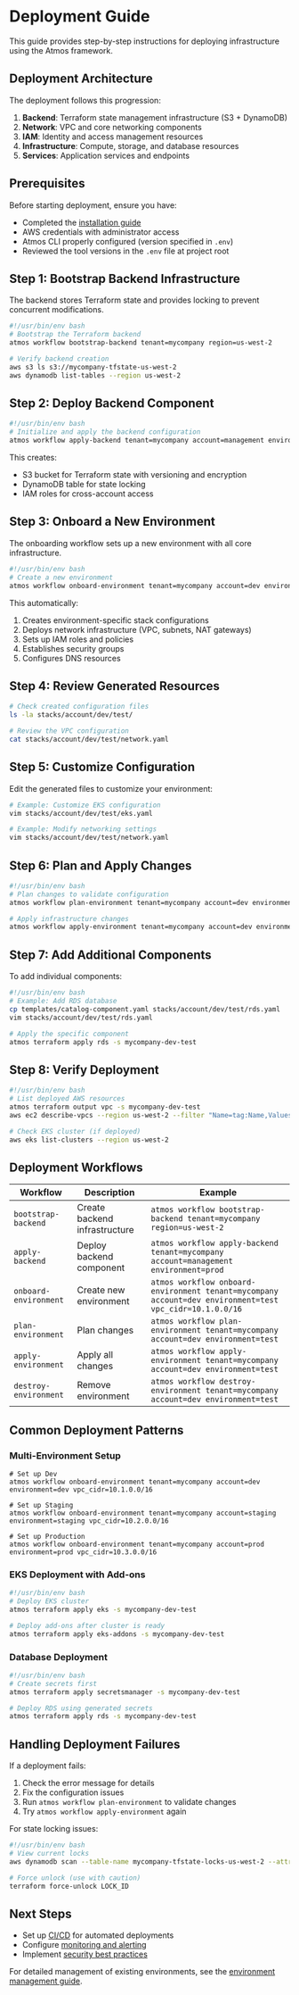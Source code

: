 # Deployment Guide

This guide provides step-by-step instructions for deploying infrastructure using the Atmos framework.

## Deployment Architecture

The deployment follows this progression:

1. **Backend**: Terraform state management infrastructure (S3 + DynamoDB)
2. **Network**: VPC and core networking components
3. **IAM**: Identity and access management resources
4. **Infrastructure**: Compute, storage, and database resources
5. **Services**: Application services and endpoints

## Prerequisites

Before starting deployment, ensure you have:

- Completed the [installation guide](installation.md)
- AWS credentials with administrator access
- Atmos CLI properly configured (version specified in `.env`)
- Reviewed the tool versions in the `.env` file at project root

## Step 1: Bootstrap Backend Infrastructure

The backend stores Terraform state and provides locking to prevent concurrent modifications.

```bash
#!/usr/bin/env bash
# Bootstrap the Terraform backend
atmos workflow bootstrap-backend tenant=mycompany region=us-west-2

# Verify backend creation
aws s3 ls s3://mycompany-tfstate-us-west-2
aws dynamodb list-tables --region us-west-2
```

## Step 2: Deploy Backend Component

```bash
#!/usr/bin/env bash
# Initialize and apply the backend configuration
atmos workflow apply-backend tenant=mycompany account=management environment=prod
```

This creates:
- S3 bucket for Terraform state with versioning and encryption
- DynamoDB table for state locking
- IAM roles for cross-account access

## Step 3: Onboard a New Environment

The onboarding workflow sets up a new environment with all core infrastructure.

```bash
#!/usr/bin/env bash
# Create a new environment
atmos workflow onboard-environment tenant=mycompany account=dev environment=test vpc_cidr=10.1.0.0/16
```

This automatically:
1. Creates environment-specific stack configurations
2. Deploys network infrastructure (VPC, subnets, NAT gateways)
3. Sets up IAM roles and policies
4. Establishes security groups
5. Configures DNS resources

## Step 4: Review Generated Resources

```bash
# Check created configuration files
ls -la stacks/account/dev/test/

# Review the VPC configuration
cat stacks/account/dev/test/network.yaml
```

## Step 5: Customize Configuration

Edit the generated files to customize your environment:

```bash
# Example: Customize EKS configuration
vim stacks/account/dev/test/eks.yaml

# Example: Modify networking settings
vim stacks/account/dev/test/network.yaml
```

## Step 6: Plan and Apply Changes

```bash
#!/usr/bin/env bash
# Plan changes to validate configuration
atmos workflow plan-environment tenant=mycompany account=dev environment=test

# Apply infrastructure changes
atmos workflow apply-environment tenant=mycompany account=dev environment=test
```

## Step 7: Add Additional Components

To add individual components:

```bash
#!/usr/bin/env bash
# Example: Add RDS database
cp templates/catalog-component.yaml stacks/account/dev/test/rds.yaml
vim stacks/account/dev/test/rds.yaml

# Apply the specific component
atmos terraform apply rds -s mycompany-dev-test
```

## Step 8: Verify Deployment

```bash
#!/usr/bin/env bash
# List deployed AWS resources
atmos terraform output vpc -s mycompany-dev-test
aws ec2 describe-vpcs --region us-west-2 --filter "Name=tag:Name,Values=*test*"

# Check EKS cluster (if deployed)
aws eks list-clusters --region us-west-2
```

## Deployment Workflows

| Workflow | Description | Example |
|----------|-------------|---------|
| `bootstrap-backend` | Create backend infrastructure | `atmos workflow bootstrap-backend tenant=mycompany region=us-west-2` |
| `apply-backend` | Deploy backend component | `atmos workflow apply-backend tenant=mycompany account=management environment=prod` |
| `onboard-environment` | Create new environment | `atmos workflow onboard-environment tenant=mycompany account=dev environment=test vpc_cidr=10.1.0.0/16` |
| `plan-environment` | Plan changes | `atmos workflow plan-environment tenant=mycompany account=dev environment=test` |
| `apply-environment` | Apply all changes | `atmos workflow apply-environment tenant=mycompany account=dev environment=test` |
| `destroy-environment` | Remove environment | `atmos workflow destroy-environment tenant=mycompany account=dev environment=test` |

## Common Deployment Patterns

### Multi-Environment Setup

```
# Set up Dev
atmos workflow onboard-environment tenant=mycompany account=dev environment=dev vpc_cidr=10.1.0.0/16

# Set up Staging
atmos workflow onboard-environment tenant=mycompany account=staging environment=staging vpc_cidr=10.2.0.0/16

# Set up Production
atmos workflow onboard-environment tenant=mycompany account=prod environment=prod vpc_cidr=10.3.0.0/16
```

### EKS Deployment with Add-ons

```bash
#!/usr/bin/env bash
# Deploy EKS cluster
atmos terraform apply eks -s mycompany-dev-test

# Deploy add-ons after cluster is ready
atmos terraform apply eks-addons -s mycompany-dev-test
```

### Database Deployment

```bash
#!/usr/bin/env bash
# Create secrets first
atmos terraform apply secretsmanager -s mycompany-dev-test

# Deploy RDS using generated secrets
atmos terraform apply rds -s mycompany-dev-test
```

## Handling Deployment Failures

If a deployment fails:

1. Check the error message for details
2. Fix the configuration issues
3. Run `atmos workflow plan-environment` to validate changes
4. Try `atmos workflow apply-environment` again

For state locking issues:

```bash
#!/usr/bin/env bash
# View current locks
aws dynamodb scan --table-name mycompany-tfstate-locks-us-west-2 --attributes-to-get LockID Info

# Force unlock (use with caution)
terraform force-unlock LOCK_ID
```

## Next Steps

- Set up [CI/CD](cicd-best-practices.md) for automated deployments
- Configure [monitoring and alerting](../components/terraform/monitoring)
- Implement [security best practices](security-best-practices.md)

For detailed management of existing environments, see the [environment management guide](environment-management.md).